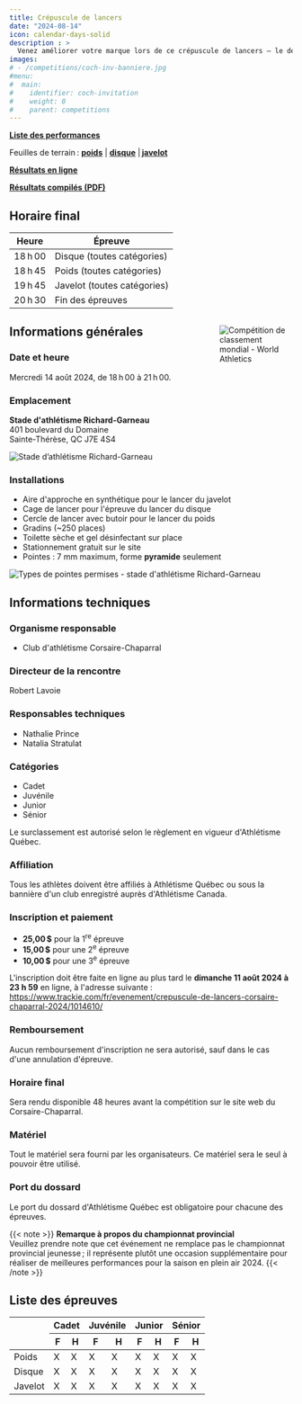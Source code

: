 ```yaml
---
title: Crépuscule de lancers
date: "2024-08-14"
icon: calendar-days-solid
description : >
  Venez améliorer votre marque lors de ce crépuscule de lancers – le dernier avant la fin de la saison en plein air 2024 !
images:
# - /competitions/coch-inv-banniere.jpg
#menu:
#  main:
#    identifier: coch-invitation
#    weight: 0
#    parent: competitions
---
```


[**Liste des performances**](https://assets.corsaire-chaparral.org/competitions/2024/liste-perf-crepuscule-lancers-coch-2024-08-14.pdf)

Feuilles de terrain : [**poids**](https://assets.corsaire-chaparral.org/competitions/2024/feuilles-lancer-du-poids.pdf) | [**disque**](https://assets.corsaire-chaparral.org/competitions/2024/feuilles-lancer-du-disque.pdf) | [**javelot**](https://assets.corsaire-chaparral.org/competitions/2024/feuilles-lancer-du-javelot.pdf)

[**Résultats en ligne**](https://resultats.corsaire-chaparral.org/meets/crepuscule-lancers-2024)

[**Résultats compilés (PDF)**](https://assets.corsaire-chaparral.org/competitions/2024/resultats-crepuscule-lancers-coch-2024.pdf)

<!-- [**Résultats compilés (PDF**)](https://assets.corsaire-chaparral.org/competitions/2024/coch-invitation-2024-resultas.pdf) -->

<!-- [**Horaire final**](https://assets.corsaire-chaparral.org/competitions/2024/horaire-final-coch-inv-2024.pdf) -->

## Horaire final

| Heure   | Épreuve                     |
|---------|-----------------------------|
| 18 h 00  | Disque (toutes catégories)  |
| 18 h 45  | Poids (toutes catégories)   |
| 19 h 45  | Javelot (toutes catégories) |
| 20 h 30  | Fin des épreuves            |

<div style="max-width: 130px; float: inline-end; margin-inline-start: .75rem;">

![Compétition de classement mondial - World Athletics](https://assets.corsaire-chaparral.org/competitions/2023/world-athletics-fr-2023.jpg)

</div>

## Informations générales

### Date et heure

Mercredi 14 août 2024, de 18 h 00 à 21 h 00.

### Emplacement

**Stade d'athlétisme Richard-Garneau**\
401 boulevard du Domaine\
Sainte-Thérèse, QC J7E 4S4

![Stade d’athlétisme Richard-Garneau](/img/stade-richard-garneau.jpg)

### Installations

-   Aire d'approche en synthétique pour le lancer du javelot
-   Cage de lancer pour l'épreuve du lancer du disque
-   Cercle de lancer avec butoir pour le lancer du poids
-   Gradins (\~250 places)
-   Toilette sèche et gel désinfectant sur place
-   Stationnement gratuit sur le site
-   Pointes : 7 mm maximum, forme **pyramide** seulement

![Types de pointes permises - stade d'athlétisme Richard-Garneau](https://assets.corsaire-chaparral.org/img/pointes-richard-garneau.jpg)

## 

## Informations techniques

### Organisme responsable

-   Club d'athlétisme Corsaire-Chaparral

### Directeur de la rencontre

Robert Lavoie

### Responsables techniques

-   Nathalie Prince
-   Natalia Stratulat

### Catégories

-   Cadet
-   Juvénile
-   Junior
-   Sénior

Le surclassement est autorisé selon le règlement en vigueur d'Athlétisme Québec.

### Affiliation

Tous les athlètes doivent être affiliés à Athlétisme Québec ou sous la bannière d'un club enregistré auprès d'Athlétisme Canada.

### Inscription et paiement

-   **25,00 \$** pour la 1<sup>re</sup> épreuve
-   **15,00 \$** pour une 2<sup>e</sup> épreuve
-   **10,00 \$** pour une 3<sup>e</sup> épreuve

L'inscription doit être faite en ligne au plus tard le **dimanche 11 août 2024 à 23 h 59** en ligne, à l'adresse suivante :\
<https://www.trackie.com/fr/evenement/crepuscule-de-lancers-corsaire-chaparral-2024/1014610/>

### Remboursement

Aucun remboursement d'inscription ne sera autorisé, sauf dans le cas d'une annulation d'épreuve.

### Horaire final

Sera rendu disponible 48 heures avant la compétition sur le site web du Corsaire-Chaparral.

### Matériel

Tout le matériel sera fourni par les organisateurs. Ce matériel sera le seul à pouvoir être utilisé.

### Port du dossard

Le port du dossard d'Athlétisme Québec est obligatoire pour chacune des épreuves.

{{< note >}}
**Remarque à propos du championnat provincial**\
Veuillez prendre note que cet événement ne remplace pas le championnat provincial jeunesse ; il représente plutôt une occasion supplémentaire pour réaliser de meilleures performances pour la saison en plein air 2024.
{{< /note >}}

## Liste des épreuves

<table><thead>
  <tr>
    <th rowspan="2"> 			<br>&nbsp;&nbsp;			 		<br></th>
    <th colspan="2"> 			Cadet 		</th>
    <th colspan="2"> 			Juvénile 		</th>
    <th colspan="2"> 			Junior 		</th>
    <th colspan="2"> 			Sénior 		</th>
  </tr>
  <tr>
    <th> 			F 		</th>
    <th> 			H 		</th>
    <th> 			F 		</th>
    <th> 			H 		</th>
    <th> 			F 		</th>
    <th> 			H 		</th>
    <th> 			F 		</th>
    <th> 			H 		</th>
  </tr></thead>
<tbody>
  <tr>
    <td> 			Poids 		</td>
    <td> 			X 		</td>
    <td> 			X 		</td>
    <td> 			X 		</td>
    <td> 			X 		</td>
    <td> 			X 		</td>
    <td> 			X 		</td>
    <td> 			X 		</td>
    <td> 			X 		</td>
  </tr>
  <tr>
    <td> 			Disque 		</td>
    <td> 			X 		</td>
    <td> 			X 		</td>
    <td> 			X 		</td>
    <td> 			X 		</td>
    <td> 			X 		</td>
    <td> 			X 		</td>
    <td> 			X 		</td>
    <td> 			X 		</td>
  </tr>
  <tr>
    <td> 			Javelot 		</td>
    <td> 			X 		</td>
    <td> 			X 		</td>
    <td> 			X 		</td>
    <td> 			X 		</td>
    <td> 			X 		</td>
    <td> 			X 		</td>
    <td> 			X 		</td>
    <td> 			X 		</td>
  </tr>
</tbody></table>

